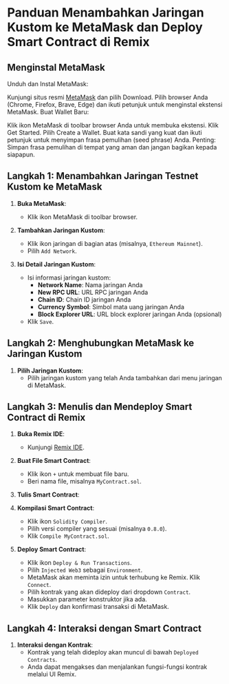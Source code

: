 # Panduan Menambahkan Jaringan Kustom ke MetaMask dan Deploy Smart Contract di Remix

## Menginstal MetaMask
Unduh dan Instal MetaMask:

Kunjungi situs resmi [MetaMask](https://metamask.io/) dan pilih Download.
Pilih browser Anda (Chrome, Firefox, Brave, Edge) dan ikuti petunjuk untuk menginstal ekstensi MetaMask.
Buat Wallet Baru:

Klik ikon MetaMask di toolbar browser Anda untuk membuka ekstensi.
Klik Get Started.
Pilih Create a Wallet.
Buat kata sandi yang kuat dan ikuti petunjuk untuk menyimpan frasa pemulihan (seed phrase) Anda. Penting: Simpan frasa pemulihan di tempat yang aman dan jangan bagikan kepada siapapun.

## Langkah 1: Menambahkan Jaringan Testnet Kustom ke MetaMask

1. **Buka MetaMask**:
   - Klik ikon MetaMask di toolbar browser.

2. **Tambahkan Jaringan Kustom**:
   - Klik ikon jaringan di bagian atas (misalnya, `Ethereum Mainnet`).
   - Pilih `Add Network`.

3. **Isi Detail Jaringan Kustom**:
   - Isi informasi jaringan kustom:
     - **Network Name**: Nama jaringan Anda
     - **New RPC URL**: URL RPC jaringan Anda
     - **Chain ID**: Chain ID jaringan Anda
     - **Currency Symbol**: Simbol mata uang jaringan Anda
     - **Block Explorer URL**: URL block explorer jaringan Anda (opsional)
   - Klik `Save`.

## Langkah 2: Menghubungkan MetaMask ke Jaringan Kustom

1. **Pilih Jaringan Kustom**:
   - Pilih jaringan kustom yang telah Anda tambahkan dari menu jaringan di MetaMask.

## Langkah 3: Menulis dan Mendeploy Smart Contract di Remix

1. **Buka Remix IDE**:
   - Kunjungi [Remix IDE](https://remix.ethereum.org/).

2. **Buat File Smart Contract**:
   - Klik ikon `+` untuk membuat file baru.
   - Beri nama file, misalnya `MyContract.sol`.

3. **Tulis Smart Contract**:

4. **Kompilasi Smart Contract**:
   - Klik ikon `Solidity Compiler`.
   - Pilih versi compiler yang sesuai (misalnya `0.8.0`).
   - Klik `Compile MyContract.sol`.

5. **Deploy Smart Contract**:
   - Klik ikon `Deploy & Run Transactions`.
   - Pilih `Injected Web3` sebagai `Environment`.
   - MetaMask akan meminta izin untuk terhubung ke Remix. Klik `Connect`.
   - Pilih kontrak yang akan dideploy dari dropdown `Contract`.
   - Masukkan parameter konstruktor jika ada.
   - Klik `Deploy` dan konfirmasi transaksi di MetaMask.

## Langkah 4: Interaksi dengan Smart Contract

1. **Interaksi dengan Kontrak**:
   - Kontrak yang telah dideploy akan muncul di bawah `Deployed Contracts`.
   - Anda dapat mengakses dan menjalankan fungsi-fungsi kontrak melalui UI Remix.


